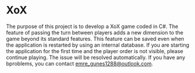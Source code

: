 # XoX
The purpose of this project is to develop a XoX game coded in C#. The feature of passing the turn between players adds a new dimension to the game beyond its 
standard features. 
This feature can be saved even when the application is restarted by using an internal database.
If you are starting the application for the first time and the player order is not visible, please continue playing. The issue will be resolved automatically. 
If you have any bproblems, you can contact emre_gunes1288@outlook.com.
